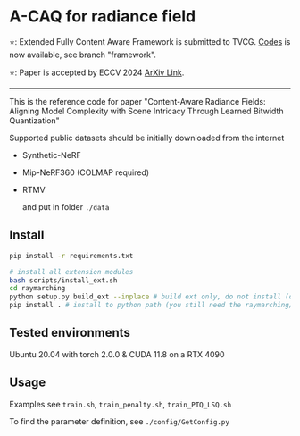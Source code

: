 # A-CAQ for radiance field


⭐: Extended Fully Content Aware Framework is submitted to TVCG. [Codes](https://github.com/WeihangLiu2024/Content_Aware_NeRF/tree/framework) is now available, see branch "framework".

⭐: Paper is accepted by ECCV 2024 [ArXiv Link](https://arxiv.org/abs/2410.19483).
***
This is the reference code for paper "Content-Aware Radiance Fields: Aligning Model Complexity with Scene Intricacy Through Learned Bitwidth Quantization" 

Supported public datasets should be initially downloaded from the internet

- Synthetic-NeRF

- Mip-NeRF360 (COLMAP required)

- RTMV
  
  and put in folder `./data`

## Install

```bash
pip install -r requirements.txt

# install all extension modules
bash scripts/install_ext.sh
cd raymarching
python setup.py build_ext --inplace # build ext only, do not install (only can be used in the parent directory)
pip install . # install to python path (you still need the raymarching/ folder, since this only install the built extension.)
```

## Tested environments

Ubuntu 20.04 with torch 2.0.0 & CUDA 11.8 on a RTX 4090

## Usage

Examples see `train.sh`, `train_penalty.sh`, `train_PTQ_LSQ.sh`

To find the parameter definition, see  `./config/GetConfig.py`
